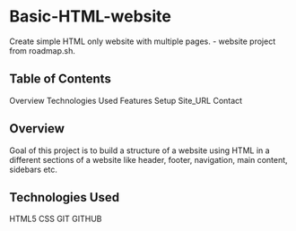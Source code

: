 # Basic-HTML-website
Create simple HTML only website with multiple pages. - website project from roadmap.sh.

## Table of Contents

Overview
Technologies Used
Features
Setup
Site_URL
Contact

## Overview

Goal of this project is to build a structure of a website using HTML in a different sections of a website like header, footer, navigation, main content, sidebars etc.


## Technologies Used

HTML5
CSS
GIT
GITHUB



